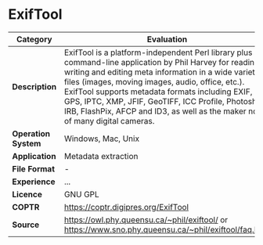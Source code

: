 # ExifTool

| Category | Evaluation |
| --- | --- |
| **Description**  | ExifTool is a platform-independent Perl library plus a command-line application by Phil Harvey for reading, writing and editing meta information in a wide variety of files (images, moving images, audio, office, etc.). ExifTool supports metadata formats including EXIF, GPS, IPTC, XMP, JFIF, GeoTIFF, ICC Profile, Photoshop IRB, FlashPix, AFCP and ID3, as well as the maker notes of many digital cameras. |
| **Operation System**  | Windows, Mac, Unix |
| **Application**  | Metadata extraction |
| **File Format** | - |
| **Experience** | ... |
| **Licence** | GNU GPL |
| **COPTR** | https://coptr.digipres.org/ExifTool |
| **Source** | https://owl.phy.queensu.ca/~phil/exiftool/ or https://www.sno.phy.queensu.ca/~phil/exiftool/faq.html |
